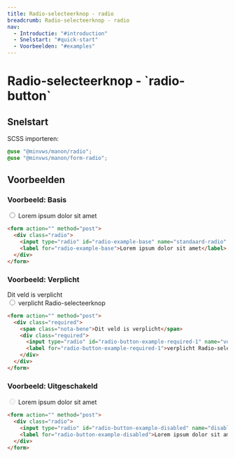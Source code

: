 ```yaml
---
title: Radio-selecteerknop - radio
breadcrumb: Radio-selecteerknop - radio
nav:
  - Introductie: "#introduction"
  - Snelstart: "#quick-start"
  - Voorbeelden: "#examples"
---
```


<h1 id="introduction">Radio-selecteerknop - `radio-button`</h1>

<h2 id="quick-start">Snelstart</h2>

SCSS importeren:

```scss
@use "@minvws/manon/radio";
@use "@minvws/manon/form-radio";
```

<h2 id="examples">Voorbeelden</h2>

### Voorbeeld: Basis

<form action="" method="post">
  <div class="radio">
    <input type="radio" id="radio-example-base" name="standaard-radio" />
    <label for="radio-example-base">Lorem ipsum dolor sit amet</label>
  </div>
</form>

```html
<form action="" method="post">
  <div class="radio">
    <input type="radio" id="radio-example-base" name="standaard-radio" />
    <label for="radio-example-base">Lorem ipsum dolor sit amet</label>
  </div>
</form>
```

### Voorbeeld: Verplicht

<form action="" method="post">
  <div class="required">
    <span class="nota-bene">Dit veld is verplicht</span>
    <div class="radio">
      <input
        type="radio"
        id="radio-button-example-required-1"
        name="voorwaarden"
        required
      />
      <label for="radio-button-example-required-1">verplicht Radio-selecteerknop</label>
    </div>
  </div>
</form>

```html
<form action="" method="post">
  <div class="required">
    <span class="nota-bene">Dit veld is verplicht</span>
    <div class="required">
      <input type="radio" id="radio-button-example-required-1" name="voorwaarden" required />
      <label for="radio-button-example-required-1">verplicht Radio-selecteerknop</label>
    </div>
  </div>
</form>
```

### Voorbeeld: Uitgeschakeld

<form action="" method="post">
  <div class="radio">
    <input
      type="radio"
      id="radio-button-example-disabled"
      name="disabled-radio-button"
      disabled
    />
    <label for="radio-button-example-disabled">Lorem ipsum dolor sit amet</label>
  </div>
</form>

```html
<form action="" method="post">
  <div class="radio">
    <input type="radio" id="radio-button-example-disabled" name="disabled-radio-button" disabled />
    <label for="radio-button-example-disabled">Lorem ipsum dolor sit amet</label>
  </div>
</form>
```
